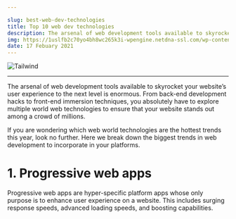 ```yaml
---

slug: best-web-dev-technologies
title: Top 10 web dev technologies
description: The arsenal of web development tools available to skyrocket your website’s user experience to the next level is enormous. 
img: https://1uslfb2c70yo4bh8wc265k3i-wpengine.netdna-ssl.com/wp-content/uploads/2021/02/10-Best-Web-Development-Technologies-In-2021.png
date: 17 Febuary 2021
---
```


![Tailwind](https://1uslfb2c70yo4bh8wc265k3i-wpengine.netdna-ssl.com/wp-content/uploads/2021/02/10-Best-Web-Development-Technologies-In-2021.png )

---

The arsenal of web development tools available to skyrocket your website’s user experience to the next level is enormous. From back-end development hacks to front-end immersion techniques, you absolutely have to explore multiple world web technologies to ensure that your website stands out among a crowd of millions. 

If you are wondering which web world technologies are the hottest trends this year, look no further. Here we break down the biggest trends in web development to incorporate in your platforms. 

# 1. Progressive web apps
Progressive web apps are hyper-specific platform apps whose only purpose is to enhance user experience on a website. This includes surging response speeds, advanced loading speeds, and boosting capabilities. 

